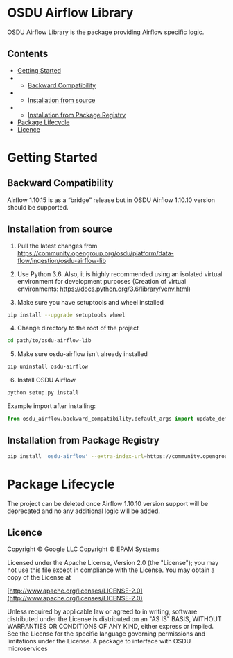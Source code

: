 # OSDU Airflow Library

OSDU Airflow Library is the package providing Airflow specific logic.

## Contents

* [Getting Started](#getting-started)
* * [Backward Compatibility](#backward-compatibility)
* * [Installation from source](#installation-from-source)
* * [Installation from Package Registry](#installation-from-package-registry)
* [Package Lifecycle](#package-lifecycle)
* [Licence](#licence)

# Getting Started

## Backward Compatibility
Airflow 1.10.15 is as a “bridge” release but in OSDU Airflow 1.10.10 version should be supported.


## Installation from source


1. Pull the latest changes from https://community.opengroup.org/osdu/platform/data-flow/ingestion/osdu-airflow-lib

2. Use Python 3.6. Also, it is highly recommended using an isolated virtual environment for development purposes
  (Creation of virtual environments: https://docs.python.org/3.6/library/venv.html)

3.  Make sure you have setuptools and wheel installed
```sh
pip install --upgrade setuptools wheel
```

4.  Change directory to the root of the project

```sh
cd path/to/osdu-airflow-lib
```

5. Make sure osdu-airflow isn't already installed
```sh
pip uninstall osdu-airflow
````

6. Install OSDU Airflow

```sh
python setup.py install
```

Example import after installing:

```python
from osdu_airflow.backward_compatibility.default_args import update_default_args
```

## Installation from Package Registry

```sh
pip install 'osdu-airflow' --extra-index-url=https://community.opengroup.org/api/v4/projects/668/packages/pypi/simple
```

# Package Lifecycle
The project can be deleted once Airflow 1.10.10 version support will be deprecated and no any additional logic will be added.

## Licence
Copyright © Google LLC
Copyright © EPAM Systems

Licensed under the Apache License, Version 2.0 (the "License");
you may not use this file except in compliance with the License.
You may obtain a copy of the License at

[http://www.apache.org/licenses/LICENSE-2.0](http://www.apache.org/licenses/LICENSE-2.0)

Unless required by applicable law or agreed to in writing, software
distributed under the License is distributed on an "AS IS" BASIS,
WITHOUT WARRANTIES OR CONDITIONS OF ANY KIND, either express or implied.
See the License for the specific language governing permissions and
limitations under the License.
A package to interface with OSDU microservices
